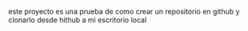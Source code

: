 este proyecto es una prueba de como crear un repositorio en github y clonarlo desde hithub a mi escritorio local
